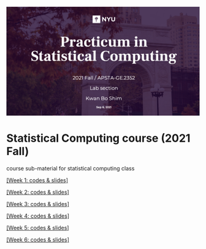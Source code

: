 ![main](main1.png)

# Statistical Computing course (2021 Fall)
course sub-material for statistical computing class

[ [Week 1: codes & slides] ](https://github.com/JosephKBS/21fall_statcomp/tree/main/w1)

[ [Week 2: codes & slides] ](https://github.com/JosephKBS/21fall_statcomp/tree/main/w2)

[ [Week 3: codes & slides] ](https://github.com/JosephKBS/21fall_statcomp/tree/main/w3)

[ [Week 4: codes & slides] ](https://github.com/JosephKBS/21fall_statcomp/tree/main/w4)

[ [Week 5: codes & slides] ](https://github.com/JosephKBS/21fall_statcomp/tree/main/w5)

[ [Week 6: codes & slides] ](https://github.com/JosephKBS/21fall_statcomp/tree/main/w6)

